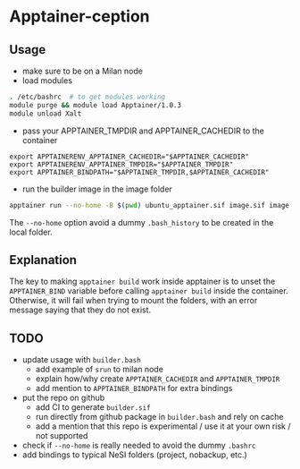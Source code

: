 # Apptainer-ception


## Usage

- make sure to be on a Milan node
- load modules

```bash
. /etc/bashrc  # to get modules working
module purge && module load Apptainer/1.0.3
module unload Xalt
```

- pass your APPTAINER_TMPDIR and APPTAINER_CACHEDIR to the container

```
export APPTAINERENV_APPTAINER_CACHEDIR="$APPTAINER_CACHEDIR"
export APPTAINERENV_APPTAINER_TMPDIR="$APPTAINER_TMPDIR"
export APPTAINER_BINDPATH="$APPTAINER_TMPDIR,$APPTAINER_CACHEDIR"
```

- run the builder image in the image folder

```bash
apptainer run --no-home -B $(pwd) ubuntu_apptainer.sif image.sif image.def
```

The `--no-home` option avoid a dummy `.bash_history` to be created in the local folder.


## Explanation

The key to making `apptainer build` work inside apptainer is to unset the `APPTAINER_BIND` variable before calling `apptainer build` inside the container.
Otherwise, it will fail when trying to mount the folders, with an error message saying that they do not exist.


## TODO

- update usage with `builder.bash`
  - add example of `srun` to milan node
  - explain how/why create `APPTAINER_CACHEDIR` and `APPTAINER_TMPDIR`
  - add mention to `APPTAINER_BINDPATH` for extra bindings
- put the repo on github
  - add CI to generate `builder.sif`
  - run directly from github package in `builder.bash` and rely on cache
  - add a mention that this repo is experimental / use it at your own risk / not supported
- check if `--no-home` is really needed to avoid the dummy `.bashrc`
- add bindings to typical NeSI folders (project, nobackup, etc.)
